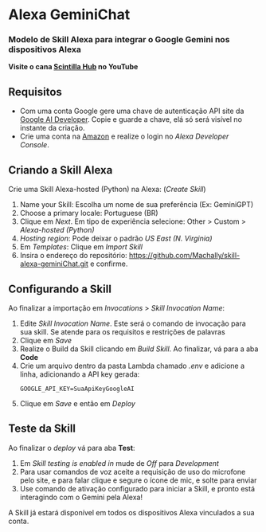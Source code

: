 # Alexa GeminiChat
### Modelo de Skill Alexa para integrar o Google Gemini nos dispositivos Alexa

**Visite o cana [Scintilla Hub](https://www.youtube.com/@scintillahub) no YouTube**

## Requisitos
* Com uma conta Google gere uma chave de autenticação API site da [Google AI Developer](https://ai.google.dev/). Copie e guarde a chave, elá só será visível no instante da criação.
* Crie uma conta na [Amazon](https://www.amazon.com/ap/signin?openid.pape.preferred_auth_policies=Singlefactor&clientContext=132-2293245-7926858&openid.pape.max_auth_age=7200000&openid.return_to=https%3A%2F%2Fdeveloper.amazon.com%2Falexa%2Fconsole%2Fask&openid.identity=http%3A%2F%2Fspecs.openid.net%2Fauth%2F2.0%2Fidentifier_select&openid.assoc_handle=amzn_dante_us&openid.mode=checkid_setup&marketPlaceId=ATVPDKIKX0DER&openid.claimed_id=http%3A%2F%2Fspecs.openid.net%2Fauth%2F2.0%2Fidentifier_select&openid.ns=http%3A%2F%2Fspecs.openid.net%2Fauth%2F2.0&) e realize o login no _Alexa Developer Console_.
## Criando a Skill Alexa
Crie uma Skill Alexa-hosted (Python) na Alexa: (_Create Skill_)

1. Name your Skill: Escolha um nome de sua preferência (Ex: GeminiGPT)
2. Choose a primary locale: Portuguese (BR)
3. Clique em _Next_. Em tipo de experiência selecione: Other > Custom > _Alexa-hosted (Python)_
4. _Hosting region_: Pode deixar o padrão _US East (N. Virginia)_
5. Em _Templates_: Clique em _Import Skill_
6. Insira o endereço do repositório: https://github.com/Machally/skill-alexa-geminiChat.git e confirme.

## Configurando a Skill
Ao finalizar a importação em _Invocations_ > _Skill Invocation Name_:
1. Edite _Skill Invocation Name_. Este será o comando de invocação para sua skill. Se atende para os requisitos e restrições de palavras
2. Clique em _Save_
3. Realize o Build da Skill clicando em _Build Skill_. Ao finalizar, vá para a aba **Code**
4. Crie um arquivo dentro da pasta Lambda chamado _.env_ e adicione a linha, adicionando a API key gerada:
   ```shell
   GOOGLE_API_KEY=SuaApiKeyGoogleAI
   ```
5. Clique em _Save_ e então em _Deploy_
   
## Teste da Skill
Ao finalizar o _deploy_ vá para aba **Test**:
1. Em _Skill testing is enabled in_ mude de _Off_ para _Development_
2. Para usar comandos de voz aceite a requisição de uso do microfone pelo site, e para falar clique e segure o ícone de mic, e solte para enviar
3. Use comando de ativação configurado para iniciar a Skill, e pronto está interagindo com o Gemini pela Alexa!

A Skill já estará disponível em todos os dispositivos Alexa vinculados a sua conta.
